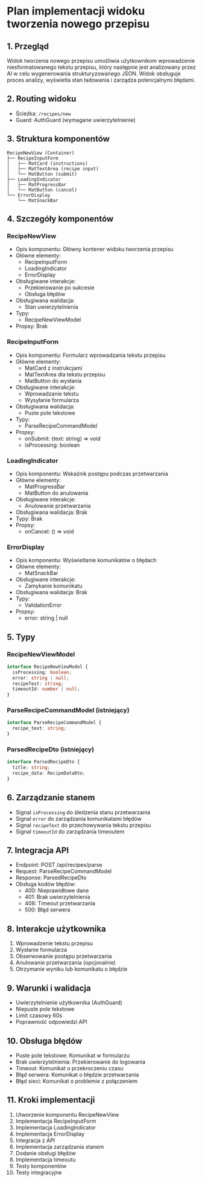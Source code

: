 # Plan implementacji widoku tworzenia nowego przepisu

## 1. Przegląd
Widok tworzenia nowego przepisu umożliwia użytkownikom wprowadzenie niesformatowanego tekstu przepisu, który następnie jest analizowany przez AI w celu wygenerowania strukturyzowanego JSON. Widok obsługuje proces analizy, wyświetla stan ładowania i zarządza potencjalnymi błędami.

## 2. Routing widoku
- Ścieżka: `/recipes/new`
- Guard: AuthGuard (wymagane uwierzytelnienie)

## 3. Struktura komponentów
```
RecipeNewView (Container)
├── RecipeInputForm
│   ├── MatCard (instructions)
│   ├── MatTextArea (recipe input)
│   └── MatButton (submit)
├── LoadingIndicator
│   ├── MatProgressBar
│   └── MatButton (cancel)
└── ErrorDisplay
    └── MatSnackBar
```

## 4. Szczegóły komponentów
### RecipeNewView
- Opis komponentu: Główny kontener widoku tworzenia przepisu
- Główne elementy:
  - RecipeInputForm
  - LoadingIndicator
  - ErrorDisplay
- Obsługiwane interakcje:
  - Przekierowanie po sukcesie
  - Obsługa błędów
- Obsługiwana walidacja:
  - Stan uwierzytelnienia
- Typy:
  - RecipeNewViewModel
- Propsy: Brak

### RecipeInputForm
- Opis komponentu: Formularz wprowadzania tekstu przepisu
- Główne elementy:
  - MatCard z instrukcjami
  - MatTextArea dla tekstu przepisu
  - MatButton do wysłania
- Obsługiwane interakcje:
  - Wprowadzanie tekstu
  - Wysyłanie formularza
- Obsługiwana walidacja:
  - Puste pole tekstowe
- Typy:
  - ParseRecipeCommandModel
- Propsy:
  - onSubmit: (text: string) => void
  - isProcessing: boolean

### LoadingIndicator
- Opis komponentu: Wskaźnik postępu podczas przetwarzania
- Główne elementy:
  - MatProgressBar
  - MatButton do anulowania
- Obsługiwane interakcje:
  - Anulowanie przetwarzania
- Obsługiwana walidacja: Brak
- Typy: Brak
- Propsy:
  - onCancel: () => void

### ErrorDisplay
- Opis komponentu: Wyświetlanie komunikatów o błędach
- Główne elementy:
  - MatSnackBar
- Obsługiwane interakcje:
  - Zamykanie komunikatu
- Obsługiwana walidacja: Brak
- Typy:
  - ValidationError
- Propsy:
  - error: string | null

## 5. Typy
### RecipeNewViewModel
```typescript
interface RecipeNewViewModel {
  isProcessing: boolean;
  error: string | null;
  recipeText: string;
  timeoutId: number | null;
}
```

### ParseRecipeCommandModel (istniejący)
```typescript
interface ParseRecipeCommandModel {
  recipe_text: string;
}
```

### ParsedRecipeDto (istniejący)
```typescript
interface ParsedRecipeDto {
  title: string;
  recipe_data: RecipeDataDto;
}
```

## 6. Zarządzanie stanem
- Signal `isProcessing` do śledzenia stanu przetwarzania
- Signal `error` do zarządzania komunikatami błędów
- Signal `recipeText` do przechowywania tekstu przepisu
- Signal `timeoutId` do zarządzania timeoutem

## 7. Integracja API
- Endpoint: POST /api/recipes/parse
- Request: ParseRecipeCommandModel
- Response: ParsedRecipeDto
- Obsługa kodów błędów:
  - 400: Nieprawidłowe dane
  - 401: Brak uwierzytelnienia
  - 408: Timeout przetwarzania
  - 500: Błąd serwera

## 8. Interakcje użytkownika
1. Wprowadzenie tekstu przepisu
2. Wysłanie formularza
3. Obserwowanie postępu przetwarzania
4. Anulowanie przetwarzania (opcjonalnie)
5. Otrzymanie wyniku lub komunikatu o błędzie

## 9. Warunki i walidacja
- Uwierzytelnienie użytkownika (AuthGuard)
- Niepuste pole tekstowe
- Limit czasowy 60s
- Poprawność odpowiedzi API

## 10. Obsługa błędów
- Puste pole tekstowe: Komunikat w formularzu
- Brak uwierzytelnienia: Przekierowanie do logowania
- Timeout: Komunikat o przekroczeniu czasu
- Błąd serwera: Komunikat o błędzie przetwarzania
- Błąd sieci: Komunikat o problemie z połączeniem

## 11. Kroki implementacji
1. Utworzenie komponentu RecipeNewView
2. Implementacja RecipeInputForm
3. Implementacja LoadingIndicator
4. Implementacja ErrorDisplay
5. Integracja z API
6. Implementacja zarządzania stanem
7. Dodanie obsługi błędów
8. Implementacja timeoutu
9. Testy komponentów
10. Testy integracyjne 